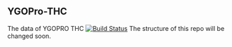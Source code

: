 ## YGOPro-THC
The data of YGOPRO THC
[![Build Status](https://travis-ci.org/purerosefallen/ygopro-222DIY.svg?branch=master)](https://travis-ci.org/purerosefallen/ygopro-222DIY)
The structure of this repo will be changed soon.
